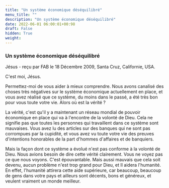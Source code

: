 ```yaml
---
title: "Un système économique déséquilibré"
menu_title: ""
description: "Un système économique déséquilibré"
date: 2022-06-01 06:00:01+00:98
draft: False
hidden: True
weight:
---
```

### Un système économique déséquilibré

Jésus - reçu par FAB le 18 Décembre 2009, Santa Cruz, Californie, USA.

C'est moi, Jésus.

Permettez-moi de vous aider à mieux comprendre. Nous avons canalisé des choses très négatives sur le système économique actuellement en place, et vous avez réalisé que ce système, du moins dans le passé, a été très bon pour vous toute votre vie. Alors où est la vérité ?

La vérité, c'est qu'il y a maintenant un réseau mondial de pouvoir économique en place qui va à l'encontre de la volonté de Dieu. Cela ne signifie pas que toutes les personnes qui travaillent dans ce système sont mauvaises. Vous avez lu des articles sur des banques qui ne sont pas corrompues par la cupidité, et vous avez vu toute votre vie des preuves d'intentions honorables de la part d'hommes d'affaires et de banquiers.

Mais la façon dont ce système a évolué n'est pas conforme à la volonté de Dieu. Nous avions besoin de dire cette vérité clairement. Vous ne voyez pas ce que nous voyons. C'est épouvantable. Mais aussi mauvais que cela soit devenu, aucun problème n'est trop grand pour Dieu, et Il aidera l'humanité. En effet, l'humanité attirera cette aide supérieure, car beaucoup, beaucoup de gens dans votre pays et ailleurs sont décents, bons et généreux, et veulent vraiment un monde meilleur.
